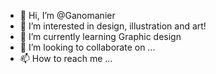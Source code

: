 - 👋 Hi, I’m @Ganomanier
- 👀 I’m interested in design, illustration and art!
- 🌱 I’m currently learning Graphic design
- 💞️ I’m looking to collaborate on ...
- 📫 How to reach me ...

<!---
Ganomanier/Ganomanier is a ✨ special ✨ repository because its `README.md` (this file) appears on your GitHub profile.
You can click the Preview link to take a look at your changes.
--->
